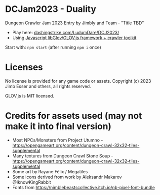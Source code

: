 DCJam2023 - Duality
============================

Dungeon Crawler Jam 2023 Entry by Jimbly and Team - "Title TBD"

* Play here: [dashingstrike.com/LudumDare/DCJ2023/](http://www.dashingstrike.com/LudumDare/DCJ2023/)
* Using [Javascript libGlov/GLOV.js framework + crawler toolkit](https://github.com/Jimbly/glovjs/tree/crawler)

Start with: `npm start` (after running `npm i` once)

Licenses
========
No license is provided for any game code or assets.  Copyright (c) 2023 Jimb Esser and others, all rights reserved.

GLOV.js is MIT licensed.


Credits for assets used (may not make it into final version)
============================================================

* Most NPCs/Monsters from Project Utumno - https://opengameart.org/content/dungeon-crawl-32x32-tiles-supplemental
* Many textures from Dungeon Crawl Stone Soup - https://opengameart.org/content/dungeon-crawl-32x32-tiles-supplemental
* Some art by Rayane Félix / Megatiles
* Some icons derived from work by Aleksandr Makarov @IknowKingRabbit
* Fonts from https://nimblebeastscollective.itch.io/nb-pixel-font-bundle
